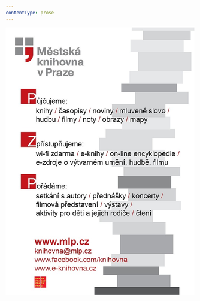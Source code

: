 ```yaml
---
contentType: prose
---
```


![Upoutávka Městské knihovny v Praze](./resources/upoutavka_eknihy.jpg)
